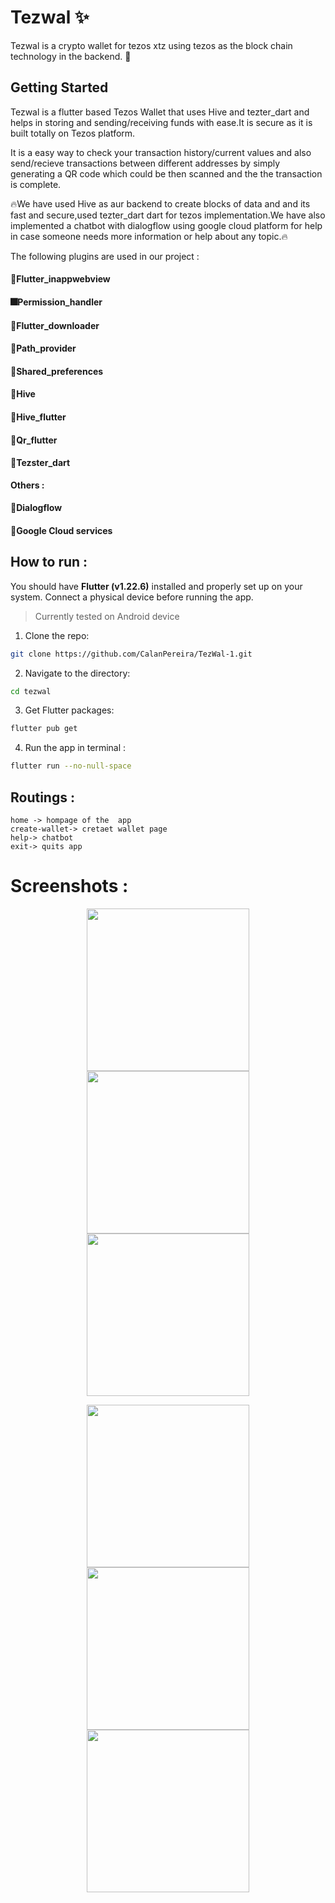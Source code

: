 # Tezwal ✨

Tezwal is a crypto wallet for tezos xtz  using tezos as the block chain technology in the backend. 🎈

## Getting Started
Tezwal is a flutter based Tezos Wallet that uses Hive and tezter_dart and helps in storing and sending/receiving funds with ease.It is secure as it is built totally on Tezos platform.

It is a easy way to check your transaction history/current values and also send/recieve transactions between different addresses by simply generating a QR code which could be then scanned and the the transaction is complete.

🔥We have used Hive as aur backend to create blocks of data and and its fast and secure,used tezter_dart dart for tezos implementation.We have also implemented a chatbot with dialogflow using google cloud platform for help in case someone needs more information or help about any topic.🔥

The following plugins are used in our project :
#### 📕Flutter_inappwebview
#### 🎆Permission_handler
#### 🎍Flutter_downloader
#### 🎊Path_provider
#### 🧧Shared_preferences
#### 🎁Hive
#### 🧨Hive_flutter
#### 🎉Qr_flutter
#### 📗Tezster_dart

**Others :** 

#### 🌊Dialogflow
#### 🌌Google Cloud services

## How to run :

You should have **Flutter (v1.22.6)** installed and properly set up on your system. Connect a physical device before running the app.

> Currently tested on Android device

1. Clone the repo:
  
  ```sh
  git clone https://github.com/CalanPereira/TezWal-1.git
  ```

2. Navigate to the directory:

  ```sh
  cd tezwal
  ```
 
3. Get Flutter packages:

  ```sh
  flutter pub get
  ```

4. Run the app in terminal :

  ```sh
  flutter run --no-null-space
  ```

## Routings :
`home -> hompage of the  app` <br>
`create-wallet-> cretaet wallet page`<br>
`help-> chatbot`<br>
`exit-> quits app`<br>

# Screenshots :

<p align="center">
  <img width="260" src="screenshots/1.jpeg"/>
  <img width="260" src="screenshots/2.jpeg"/>
  <img width="260" src="screenshots/3.jpeg"/>
</p>

<p align="center">
  <img width="260" src="screenshots/5.jpeg"/>
  <img width="260" src="screenshots/6.jpeg"/>
  <img width="260" src="screenshots/7.jpeg"/>
</p>
